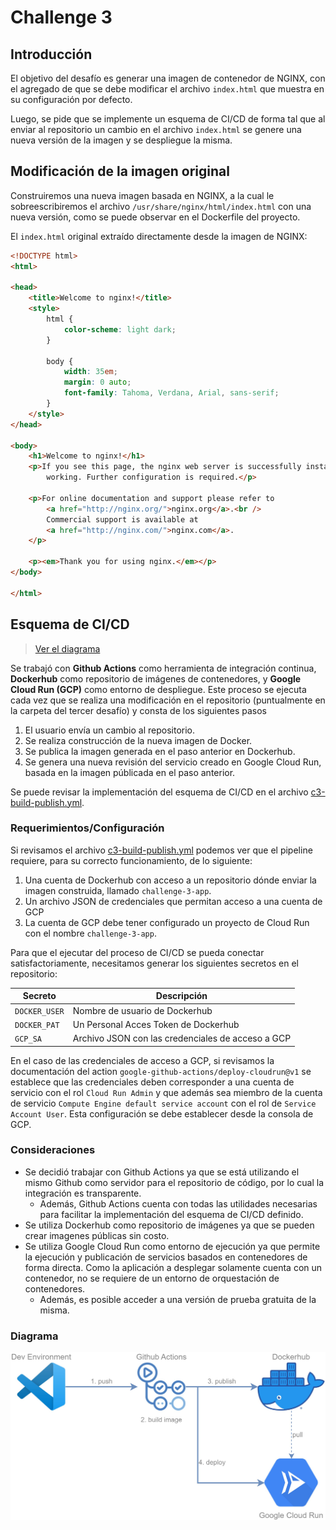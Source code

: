 # Challenge 3

## Introducción

El objetivo del desafío es generar una imagen de contenedor de NGINX, con el agregado de que se debe modificar el archivo `index.html` que muestra en su configuración por defecto. 

Luego, se pide que se implemente un esquema de CI/CD de forma tal que al enviar al repositorio un cambio en el archivo `index.html` se genere una nueva versión de la imagen y se despliegue la misma. 

## Modificación de la imagen original

Construiremos una nueva imagen basada en NGINX, a la cual le sobreescribiremos el archivo `/usr/share/nginx/html/index.html` con una nueva versión, como se puede observar en el Dockerfile del proyecto. 

El `index.html` original extraído directamente desde la imagen de NGINX:

```html
<!DOCTYPE html>
<html>

<head>
    <title>Welcome to nginx!</title>
    <style>
        html {
            color-scheme: light dark;
        }

        body {
            width: 35em;
            margin: 0 auto;
            font-family: Tahoma, Verdana, Arial, sans-serif;
        }
    </style>
</head>

<body>
    <h1>Welcome to nginx!</h1>
    <p>If you see this page, the nginx web server is successfully installed and
        working. Further configuration is required.</p>

    <p>For online documentation and support please refer to
        <a href="http://nginx.org/">nginx.org</a>.<br />
        Commercial support is available at
        <a href="http://nginx.com/">nginx.com</a>.
    </p>

    <p><em>Thank you for using nginx.</em></p>
</body>

</html>
```

## Esquema de CI/CD

> [Ver el diagrama](#diagrama)

Se trabajó con **Github Actions** como herramienta de integración continua, **Dockerhub** como repositorio de imágenes de contenedores, y **Google Cloud Run (GCP)** como entorno de despliegue. Este proceso se ejecuta cada vez que se realiza una modificación en el repositorio (puntualmente en la carpeta del tercer desafío) y consta de los siguientes pasos

1. El usuario envía un cambio al repositorio.
1. Se realiza construcción de la nueva imagen de Docker.
1. Se publica la imagen generada en el paso anterior en Dockerhub.
1. Se genera una nueva revisión del servicio creado en Google Cloud Run, basada en la imagen públicada en el paso anterior.

Se puede revisar la implementación del esquema de CI/CD en el archivo [c3-build-publish.yml](../.github/workflows/c3-build-publish.yml).

### Requerimientos/Configuración

Si revisamos el archivo [c3-build-publish.yml](../.github/workflows/c3-build-publish.yml) podemos ver que el pipeline requiere, para su correcto funcionamiento, de lo siguiente:

1. Una cuenta de Dockerhub con acceso a un repositorio dónde enviar la imagen construida, llamado `challenge-3-app`.
2. Un archivo JSON de credenciales que permitan acceso a una cuenta de GCP
3. La cuenta de GCP debe tener configurado un proyecto de Cloud Run con el nombre `challenge-3-app`.

Para que el ejecutar del proceso de CI/CD se pueda conectar satisfactoriamente, necesitamos generar los siguientes secretos en el repositorio:

| Secreto       | Descripción                                       |
| ------------- | ------------------------------------------------- |
| `DOCKER_USER` | Nombre de usuario de Dockerhub                    |
| `DOCKER_PAT`  | Un Personal Acces Token de Dockerhub              |
| `GCP_SA`      | Archivo JSON con las credenciales de acceso a GCP |

En el caso de las credenciales de acceso a GCP, si revisamos la documentación del action `google-github-actions/deploy-cloudrun@v1` se establece que las credenciales deben corresponder a una cuenta de servicio con el rol `Cloud Run Admin` y que además sea miembro de la cuenta de servicio `Compute Engine default service account` con el rol de `Service Account User`. Esta configuración se debe establecer desde la consola de GCP.

### Consideraciones

* Se decidió trabajar con Github Actions ya que se está utilizando el mismo Github como servidor para el repositorio de código, por lo cual la integración es transparente. 
    * Además, Github Actions cuenta con todas las utilidades necesarias para facilitar la implementación del esquema de CI/CD definido.
* Se utiliza Dockerhub como repositorio de imágenes ya que se pueden crear imagenes públicas sin costo. 
* Se utiliza Google Cloud Run como entorno de ejecución ya que permite la ejecución y publicación de servicios basados en contenedores de forma directa. Como la aplicación a desplegar solamente cuenta con un contenedor, no se requiere de un entorno de orquestación de contenedores. 
    * Además, es posible acceder a una versión de prueba gratuita de la misma. 

### Diagrama 

![Esquema de CICD](imgs/CICD.jpg "Esquema de CI/CD")